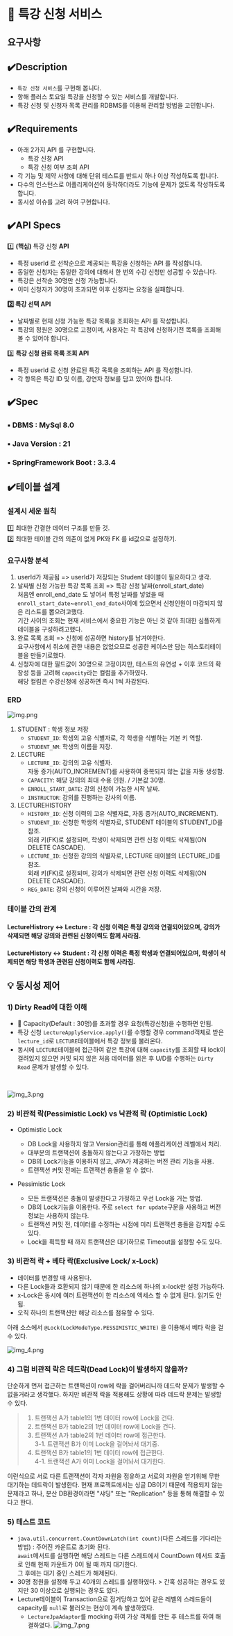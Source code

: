 # 🏫 특강 신청 서비스 

## 요구사항 
## ✔️Description

- `특강 신청 서비스`를 구현해 봅니다.
- 항해 플러스 토요일 특강을 신청할 수 있는 서비스를 개발합니다.
- 특강 신청 및 신청자 목록 관리를 RDBMS를 이용해 관리할 방법을 고민합니다.

## ✔️Requirements

- 아래 2가지 API 를 구현합니다.
    - 특강 신청 API
    - 특강 신청 여부 조회 API
- 각 기능 및 제약 사항에 대해 단위 테스트를 반드시 하나 이상 작성하도록 합니다.
- 다수의 인스턴스로 어플리케이션이 동작하더라도 기능에 문제가 없도록 작성하도록 합니다.
- 동시성 이슈를 고려 하여 구현합니다.

## ️️✔️API Specs

1️⃣ **(핵심)** 특강 신청 **API**

- 특정 userId 로 선착순으로 제공되는 특강을 신청하는 API 를 작성합니다.
- 동일한 신청자는 동일한 강의에 대해서 한 번의 수강 신청만 성공할 수 있습니다.
- 특강은 선착순 30명만 신청 가능합니다.
- 이미 신청자가 30명이 초과되면 이후 신청자는 요청을 실패합니다.

**2️⃣ 특강 선택 API**

- 날짜별로 현재 신청 가능한 특강 목록을 조회하는 API 를 작성합니다.
- 특강의 정원은 30명으로 고정이며, 사용자는 각 특강에 신청하기전 목록을 조회해볼 수 있어야 합니다.

3️⃣  **특강 신청 완료 목록 조회 API**

- 특정 userId 로 신청 완료된 특강 목록을 조회하는 API 를 작성합니다.
- 각 항목은 특강 ID 및 이름, 강연자 정보를 담고 있어야 합니다.


## ✔️Spec 
### ▪️ DBMS : MySql 8.0
### ▪️ Java Version : 21 
### ▪️ SpringFramework Boot : 3.3.4
## ✔️테이블 설계 
### 설계시 세운 원칙 
1️⃣ 최대한 간결한 데이터 구조를 만들 것.<br/>
2️⃣ 최대한 테이블 간의 의존이 없게 PK와 FK 를 id값으로 설정하기.

### 요구사항 분석 
1. userId가 제공됨 => userId가 저장되는 Student 테이블이 필요하다고 생각.
2. 날짜별 신청 가능한 특강 목록 조회 => 특강 신청 날짜(enroll_start_date)
<br/>처음엔 enroll_end_date 도 넣어서 특정 날짜를 넣었을 때 <code>enroll_start_date</code>~<code>enroll_end_date</code>사이에 있으면서 신청인원이 마감되지 않은 리스트를 뽑으려고했다. 
    <br/>기간 사이의 조회는 현재 서비스에서 중요한 기능은 아닌 것 같아 최대한 심플하게 테이블을 구성하려고했다. 
3. 완료 목록 조회 => 신청에 성공하면 history를 남겨야한다. <br/> 요구사항에서 취소에 관한 내용은 없었으므로 성공한 케이스만 담는 히스토리테이블을 만들기로했다.
4. 신청자에 대한 필드값이 30명으로 고정이지만, 테스트의 유연성 + 이후 코드의 확장성 등을 고려해 <code>capacity</code>라는 컬럼을 추가하였다. <br/> 해당 컬럼은 수강신청에 성공하면 즉시 1씩 차감된다.

### ERD
![img.png](img.png)

1. STUDENT : 학생 정보 저장
   * <code>STUDENT_ID</code>: 학생의 고유 식별자로, 각 학생을 식별하는 기본 키 역할.
   * <code>STUDENT_NM</code>: 학생의 이름을 저장.
2. LECTURE
   * <code>LECTURE_ID</code>: 강의의 고유 식별자.<br/>자동 증가(AUTO_INCREMENT)를 사용하여 중복되지 않는 값을 자동 생성함.
   * <code>CAPACITY</code>: 해당 강의의 최대 수용 인원. / 기본값 30명.
   * <code>ENROLL_START_DATE</code>: 강의 신청이 가능한 시작 날짜.
   * <code>INSTRUCTOR</code>: 강의를 진행하는 강사의 이름.
3. LECTUREHISTORY
   * <code>HISTORY_ID</code>: 신청 이력의 고유 식별자로, 자동 증가(AUTO_INCREMENT).
   * <code>STUDENT_ID</code>: 신청한 학생의 식별자로, STUDENT 테이블의 STUDENT_ID를 참조. <br/>외래 키(FK)로 설정되며, 학생이 삭제되면 관련 신청 이력도 삭제됨(ON DELETE CASCADE).
   * <code>LECTURE_ID</code>: 신청한 강의의 식별자로, LECTURE 테이블의 LECTURE_ID를 참조. <br/>외래 키(FK)로 설정되며, 강의가 삭제되면 관련 신청 이력도 삭제됨(ON DELETE CASCADE).
   * <code>REG_DATE</code>: 강의 신청이 이루어진 날짜와 시간을 저장.

### 테이블 간의 관계 
#### LectureHistrory <-> Lecture : 각 신청 이력은 특정 강의와 연결되어있으며, 강의가 삭제되면 해당 강의와 관련된 신청이력도 함께 사라짐. 
#### LectureHistory <-> Student : 각 신청 이력은 특정 학생과 연결되어있으며, 학생이 삭제되면 해당 학생과 관련된 신청이력도 함께 사라짐.

## 💡 동시성 제어

### 1) Dirty Read에 대한 이해 
- 📝 Capacity(Default : 30명)를 초과할 경우 요청(특강신청)을 수행하면 안됨. 
- 특강 신청 <code>LectureApplyService.apply()</code>를 수행할 경우 command객체로 받은 <code>lecture_id</code>로 <code>LECTURE</code>테이블에서 특강 정보를 불러온다. 
- 동시에 <code>LECTURE</code>테이블에 접근하여 같은 특강에 대해 <code>capacity</code>를 조회할 때 lock이 걸려있지 않으면 커밋 되지 않은 처음 데이터를 읽은 후 U/D를 수행하는 <code>Dirty Read</code> 문제가 발생할 수 있다.

<br/>

![img_3.png](img_3.png)

### 2) 비관적 락(Pessimistic Lock) vs 낙관적 락 (Optimistic Lock)
* Optimistic Lock 
  * DB Lock을 사용하지 않고 Version관리를 통해 애플리케이션 레벨에서 처리. 
  * 대부분의 트랜잭션이 충돌하지 않는다고 가정하는 방법
  * DB의 Lock기능을 이용하지 않고, JPA가 제공하는 버전 관리 기능을 사용.
  * 트랜잭션 커밋 전에는 트랜잭션 충돌을 알 수 없다. 

* Pessimistic Lock 
  * 모든 트랜잭션은 충돌이 발생한다고 가정하고 우선 Lock을 거는 방법. 
  * DB의 Lock기능을 이용한다. 주로 <code>select for update</code>구문을 사용하고 버전 정보는 사용하지 않는다. 
  * 트랜잭션 커밋 전, 데이터를 수정하는 시점에 미리 트랜잭션 충돌을 감지할 수도 있다. 
  * Lock을 획득할 때 까지 트랜잭션은 대기하므로 Timeout을 설정할 수도 있다. 

### 3) 비관적 락 + 베타 락(Exclusive Lock/ x-Lock)
* 데이터를 변경할 때 사용된다. 
* 다른 Lock들과 호환되지 않기 때문에 한 리소스에 하나의 x-lock만 설정 가능하다. 
* x-Lock은 동시에 여러 트랜잭션이 한 리소스에 엑세스 할 수 없게 된다. 읽기도 안됨. <br/>
* 오직 하나의 트랜잭션만 해당 리소스를 점유할 수 있다. 

 아래 소스에서 <code>@Lock(LockModeType.PESSIMISTIC_WRITE)</code> 을 이용해서 베타 락을 걸 수 있다. 

![img_4.png](img_4.png)

### 4) 그럼 비관적 락은 데드락(Dead Lock)이 발생하지 않을까? 
단순하게 먼저 접근하는 트랜잭션이 row에 락을 걸어버리니까 데드락 문제가 발생할 수 없을거라고 생각했다. 
하지만 비관적 락을 적용해도 상황에 따라 데드락 문제는 발생할 수 있다.
> 1. 트랜잭션 A가 table1의 1번 데이터 row에 Lock을 건다. 
> 2. 트랜잭션 B가 table2의 1번 데이터 row에 Lock을 건다.
> 3. 트랜잭션 A가 table2의 1번 데이터 row에 접근한다.<br/>
>   3-1. 트랜잭션 B가 이미 Lock을 걸어놔서 대기중. 
> 4. 트랜잭션 B가 table1의 1번 데이터 row에 접근한다. <br/>
>   4-1. 트랜잭션 A가 이미 Lock을 걸어놔서 대기한다. 

이런식으로 서로 다른 트랜잭션이 각자 자원을 점유하고 서로의 자원을 얻기위해 무한 대기하는 데드락이 발생한다. 
현재 프로젝트에서는 싱글 DB이기 때문에 적용되지 않는 문제라고 하나, 분산 DB환경이라면 "샤딩" 또는 "Replication" 등을 통해 해결할 수 있다고 한다. 

### 5) 테스트 코드 

* <code>java.util.concurrent.CountDownLatch(int count)</code>(다른 스레드를 기다리는 방법) : 주어진 카운트로 초기화 된다. <br/>
<code>await</code>메서드를 실행하면 해당 스레드는 다른 스레드에서 CountDown 메서드 호출로 인해 현재 카운트가 0이 될 때 까지 대기한다. <br/>
 그 후에는 대기 중인 스레드가 해제된다. 
* 30명 정원을 설정해 두고 40개의 스레드를 실행하였다. > 간혹 성공하는 경우도 있지만 30 이상으로 실행되는 경우도 있다.
* Lecture테이블이 Transaction으로 점거당하고 있어 같은 레벨의 스레드들이 capacity를 <code>null</code>로 불러오는 현상이 계속 발생하였다. 
    * <code>LectureJpaAdaptor</code>를 mocking 하여 가상 객체를 만든 후 테스트를 하여 해결하였다. 
![img_7.png](img_7.png)

